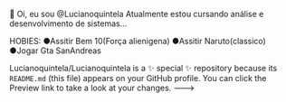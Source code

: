 👋 Oi, eu sou @Lucianoquintela
Atualmente estou cursando análise e desenvolvimento de sistemas... 

HOBIES:
●Assitir Bem 10(Força alienigena)
●Assitir Naruto(classico)
●Jogar Gta SanAndreas 

Lucianoquintela/Lucianoquintela is a ✨ special ✨ repository because its `README.md` (this file) appears on your GitHub profile.
You can click the Preview link to take a look at your changes.
--->
